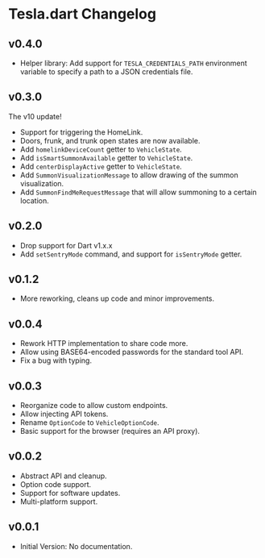 # Tesla.dart Changelog

## v0.4.0

- Helper library: Add support for `TESLA_CREDENTIALS_PATH` environment variable
  to specify a path to a JSON credentials file.

## v0.3.0

The v10 update!

- Support for triggering the HomeLink.
- Doors, frunk, and trunk open states are now available.
- Add `homelinkDeviceCount` getter to `VehicleState`.
- Add `isSmartSummonAvailable` getter to `VehicleState`.
- Add `centerDisplayActive` getter to `VehicleState`.
- Add `SummonVisualizationMessage` to allow drawing of the summon visualization.
- Add `SummonFindMeRequestMessage` that will allow summoning to a certain location.

## v0.2.0

- Drop support for Dart v1.x.x
- Add `setSentryMode` command, and support for `isSentryMode` getter.

## v0.1.2

- More reworking, cleans up code and minor improvements.

## v0.0.4

- Rework HTTP implementation to share code more.
- Allow using BASE64-encoded passwords for the standard tool API.
- Fix a bug with typing.

## v0.0.3

- Reorganize code to allow custom endpoints.
- Allow injecting API tokens.
- Rename `OptionCode` to `VehicleOptionCode`.
- Basic support for the browser (requires an API proxy).

## v0.0.2

- Abstract API and cleanup.
- Option code support.
- Support for software updates.
- Multi-platform support.

## v0.0.1

- Initial Version: No documentation.
